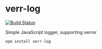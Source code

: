 # verr-log

[![Build Status](https://travis-ci.org/jojow/node-verr-log.svg?branch=master)](https://travis-ci.org/jojow/node-verr-log)

Simple JavaScript logger, supporting verror

    npm install verr-log
